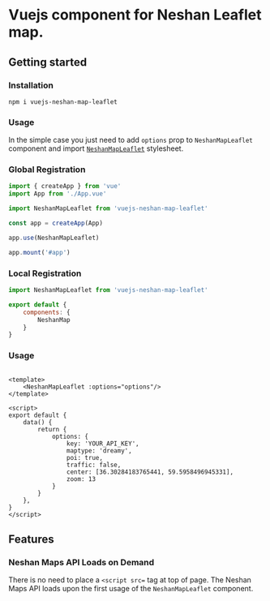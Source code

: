 # Vuejs component for  Neshan Leaflet map.

## Getting started

### Installation

```
npm i vuejs-neshan-map-leaflet
```

### Usage

In the simple case you just need to add `options` prop to `NeshanMapLeaflet `
component and
import [`NeshanMapLeaflet`](https://static.neshan.org/sdk/leaflet/1.4.0/leaflet.css)
stylesheet.

### Global Registration

```javascript
import { createApp } from 'vue'
import App from './App.vue'

import NeshanMapLeaflet from 'vuejs-neshan-map-leaflet'

const app = createApp(App)

app.use(NeshanMapLeaflet)

app.mount('#app')
```

### Local Registration

```javascript
import NeshanMapLeaflet from 'vuejs-neshan-map-leaflet'

export default {
    components: {
        NeshanMap
    }
}
```

### Usage

```vue

<template>
    <NeshanMapLeaflet :options="options"/>
</template>

<script>
export default {
    data() {
        return {
            options: {
                key: 'YOUR_API_KEY',
                maptype: 'dreamy',
                poi: true,
                traffic: false,
                center: [36.30284183765441, 59.5958496945331],
                zoom: 13
            }
        }
    },
}
</script>
```

## Features

### Neshan Maps API Loads on Demand

There is no need to place a `<script src=` tag at top of page. The Neshan Maps
API loads upon the first usage of the `NeshanMapLeaflet` component.
